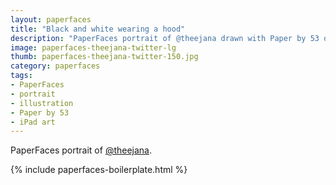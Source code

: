 ```yaml
---
layout: paperfaces
title: "Black and white wearing a hood"
description: "PaperFaces portrait of @theejana drawn with Paper by 53 on an iPad."
image: paperfaces-theejana-twitter-lg
thumb: paperfaces-theejana-twitter-150.jpg
category: paperfaces
tags: 
- PaperFaces
- portrait
- illustration
- Paper by 53
- iPad art
---
```


PaperFaces portrait of [@theejana](http://twitter.com/theejana).

{% include paperfaces-boilerplate.html %}